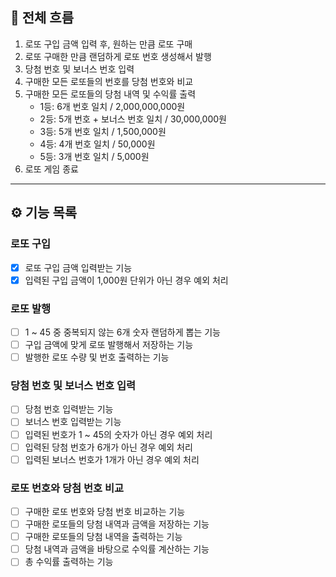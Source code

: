## 🎯 전체 흐름

1. 로또 구입 금액 입력 후, 원하는 만큼 로또 구매
2. 로또 구매한 만큼 랜덤하게 로또 번호 생성해서 발행
3. 당첨 번호 및 보너스 번호 입력
4. 구매한 모든 로또들의 번호를 당첨 번호와 비교
5. 구매한 모든 로또들의 당첨 내역 및 수익률 출력
   - 1등: 6개 번호 일치 / 2,000,000,000원
   - 2등: 5개 번호 + 보너스 번호 일치 / 30,000,000원
   - 3등: 5개 번호 일치 / 1,500,000원
   - 4등: 4개 번호 일치 / 50,000원
   - 5등: 3개 번호 일치 / 5,000원
6. 로또 게임 종료

---

## ⚙️ 기능 목록

### 로또 구입  
- [x] 로또 구입 금액 입력받는 기능
- [x] 입력된 구입 금액이 1,000원 단위가 아닌 경우 예외 처리

### 로또 발행  
- [ ] 1 ~ 45 중 중복되지 않는 6개 숫자 랜덤하게 뽑는 기능
- [ ] 구입 금액에 맞게 로또 발행해서 저장하는 기능
- [ ] 발행한 로또 수량 및 번호 출력하는 기능

### 당첨 번호 및 보너스 번호 입력  
- [ ] 당첨 번호 입력받는 기능
- [ ] 보너스 번호 입력받는 기능
- [ ] 입력된 번호가 1 ~ 45의 숫자가 아닌 경우 예외 처리
- [ ] 입력된 당첨 번호가 6개가 아닌 경우 예외 처리
- [ ] 입력된 보너스 번호가 1개가 아닌 경우 예외 처리

### 로또 번호와 당첨 번호 비교
- [ ] 구매한 로또 번호와 당첨 번호 비교하는 기능
- [ ] 구매한 로또들의 당첨 내역과 금액을 저장하는 기능
- [ ] 구매한 로또들의 당첨 내역을 출력하는 기능
- [ ] 당첨 내역과 금액을 바탕으로 수익률 계산하는 기능
- [ ] 총 수익률 출력하는 기능
